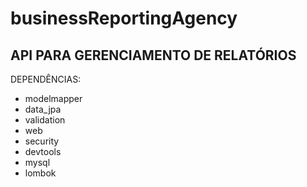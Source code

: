 # businessReportingAgency
## API PARA GERENCIAMENTO DE RELATÓRIOS

 DEPENDÊNCIAS:
- modelmapper
- data_jpa
- validation
- web
- security
- devtools
- mysql
- lombok




